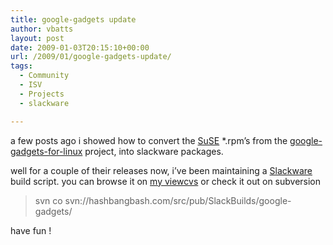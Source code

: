 ```yaml
---
title: google-gadgets update
author: vbatts
layout: post
date: 2009-01-03T20:15:10+00:00
url: /2009/01/google-gadgets-update/
tags:
  - Community
  - ISV
  - Projects
  - slackware

---
```

a few posts ago i showed how to convert the [SuSE][1] *.rpm&#8217;s from the [google-gadgets-for-linux][2] project, into slackware packages.
  
well for a couple of their releases now, i&#8217;ve been maintaining a  [Slackware][3] build script. you can browse it on [my viewcvs][4] or check it out on subversion

> svn co svn://hashbangbash.com/src/pub/SlackBuilds/google-gadgets/

have fun !

 [1]: http://en.opensuse.org/
 [2]: http://code.google.com/p/google-gadgets-for-linux/
 [3]: http://slackware.com/
 [4]: http://hashbangbash.com/viewcvs/SlackBuilds/google-gadgets/